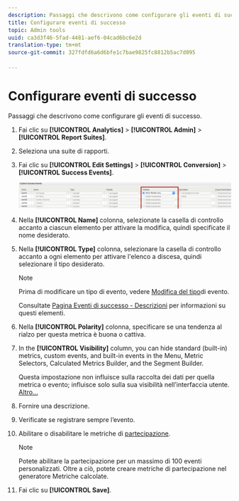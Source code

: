 ```yaml
---
description: Passaggi che descrivono come configurare gli eventi di successo.
title: Configurare eventi di successo
topic: Admin tools
uuid: ca3d3f46-5fad-4481-aef6-04cad6bc6e2d
translation-type: tm+mt
source-git-commit: 327fdfd6a6d6bfe1c7bae9825fc8812b5ac7d095

---
```



# Configurare eventi di successo

Passaggi che descrivono come configurare gli eventi di successo.

1. Fai clic su **[!UICONTROL Analytics]** > **[!UICONTROL Admin]** > **[!UICONTROL Report Suites]**.
1. Seleziona una suite di rapporti.
1. Fai clic su **[!UICONTROL Edit Settings]** > **[!UICONTROL Conversion]** > **[!UICONTROL Success Events]**.

   ![Risultato passaggio](assets/success_event_page.png)

1. Nella **[!UICONTROL Name]** colonna, selezionate la casella di controllo accanto a ciascun elemento per attivare la modifica, quindi specificate il nome desiderato.
1. Nella **[!UICONTROL Type]** colonna, selezionare la casella di controllo accanto a ogni elemento per attivare l&#39;elenco a discesa, quindi selezionare il tipo desiderato.

   >[!NOTE]
   >
   >Prima di modificare un tipo di evento, vedere [Modifica del tipo](/help/admin/admin/c-success-events/event-type.md)di evento.

   Consultate [Pagina Eventi di successo - Descrizioni](/help/admin/admin/c-success-events/success-event.md) per informazioni su questi elementi.

1. Nella **[!UICONTROL Polarity]** colonna, specificare se una tendenza al rialzo per questa metrica è buona o cattiva.
1. In the **[!UICONTROL Visibility]** column, you can hide standard (built-in) metrics, custom events, and built-in events in the Menu, Metric Selectors, Calculated Metrics Builder, and the Segment Builder.

   Questa impostazione non influisce sulla raccolta dei dati per quella metrica o evento; influisce solo sulla sua visibilità nell’interfaccia utente. [Altro...](/help/admin/admin/metric-visibility.md)
1. Fornire una descrizione.
1. Verificate se registrare sempre l’evento.
1. Abilitare o disabilitare le metriche di [partecipazione](/help/components/c-variables/c-metrics/metrics-participation.md).

   >[!NOTE]
   >
   >Potete abilitare la partecipazione per un massimo di 100 eventi personalizzati. Oltre a ciò, potete creare metriche di partecipazione nel generatore Metriche [](https://docs.adobe.com/content/help/en/analytics/components/calculated-metrics/calcmetric-workflow/participation-metric.html) calcolate.

1. Fai clic su **[!UICONTROL Save]**.


